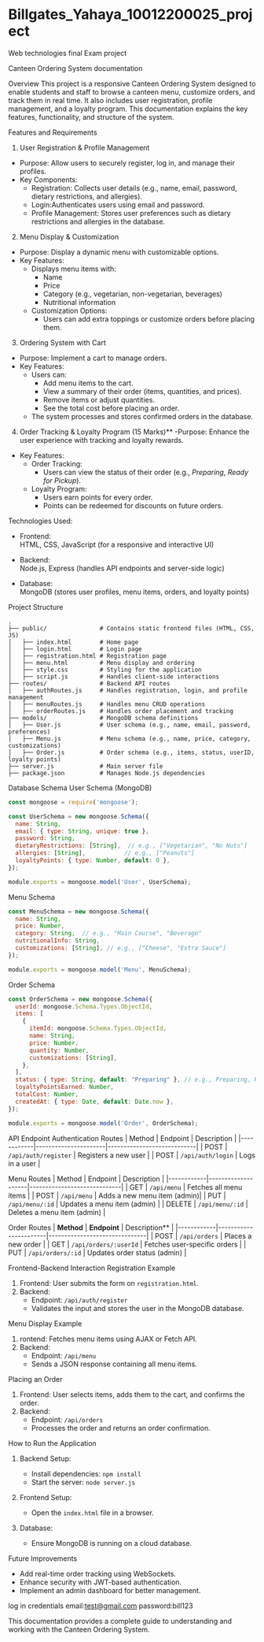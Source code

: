# Billgates_Yahaya_10012200025_project
Web technologies final Exam project

Canteen Ordering System documentation 

Overview
This project is a responsive Canteen Ordering System designed to enable students and staff to browse a canteen menu, customize orders, and track them in real time. It also includes user registration, profile management, and a loyalty program. This documentation explains the key features, functionality, and structure of the system.



Features and Requirements
1. User Registration & Profile Management 
- Purpose: Allow users to securely register, log in, and manage their profiles.
- Key Components:
  - Registration: Collects user details (e.g., name, email, password, dietary restrictions, and allergies).
  - Login:Authenticates users using email and password.
  - Profile Management: Stores user preferences such as dietary restrictions and allergies in the database.



2. Menu Display & Customization 
- Purpose: Display a dynamic menu with customizable options.
- Key Features:
  - Displays menu items with:
    - Name
    - Price
    - Category (e.g., vegetarian, non-vegetarian, beverages)
    - Nutritional information
  - Customization Options:
    - Users can add extra toppings or customize orders before placing them.



3. Ordering System with Cart 
- Purpose: Implement a cart to manage orders.
- Key Features:
  - Users can:
    - Add menu items to the cart.
    - View a summary of their order (items, quantities, and prices).
    - Remove items or adjust quantities.
    - See the total cost before placing an order.
  - The system processes and stores confirmed orders in the database.



4. Order Tracking & Loyalty Program (15 Marks)**
-Purpose: Enhance the user experience with tracking and loyalty rewards.
- Key Features:
  - Order Tracking:
    - Users can view the status of their order (e.g., *Preparing*, *Ready for Pickup*).
  - Loyalty Program:
    - Users earn points for every order.
    - Points can be redeemed for discounts on future orders.


Technologies Used:
- Frontend:  
  HTML, CSS, JavaScript (for a responsive and interactive UI)
  
- Backend:  
  Node.js, Express (handles API endpoints and server-side logic)

- Database:  
  MongoDB (stores user profiles, menu items, orders, and loyalty points)



Project Structure
```plaintext
.
├── public/               # Contains static frontend files (HTML, CSS, JS)
│   ├── index.html        # Home page
│   ├── login.html        # Login page
│   ├── registration.html # Registration page
│   ├── menu.html         # Menu display and ordering
│   ├── style.css         # Styling for the application
│   ├── script.js         # Handles client-side interactions
├── routes/               # Backend API routes
│   ├── authRoutes.js     # Handles registration, login, and profile management
│   ├── menuRoutes.js     # Handles menu CRUD operations
│   ├── orderRoutes.js    # Handles order placement and tracking
├── models/               # MongoDB schema definitions
│   ├── User.js           # User schema (e.g., name, email, password, preferences)
│   ├── Menu.js           # Menu schema (e.g., name, price, category, customizations)
│   ├── Order.js          # Order schema (e.g., items, status, userID, loyalty points)
├── server.js             # Main server file
├── package.json          # Manages Node.js dependencies
```


Database Schema
User Schema (MongoDB)
```javascript
const mongoose = require('mongoose');

const UserSchema = new mongoose.Schema({
  name: String,
  email: { type: String, unique: true },
  password: String,
  dietaryRestrictions: [String],  // e.g., ["Vegetarian", "No Nuts"]
  allergies: [String],           // e.g., ["Peanuts"]
  loyaltyPoints: { type: Number, default: 0 },
});

module.exports = mongoose.model('User', UserSchema);
```

Menu Schema
```javascript
const MenuSchema = new mongoose.Schema({
  name: String,
  price: Number,
  category: String,  // e.g., "Main Course", "Beverage"
  nutritionalInfo: String,
  customizations: [String], // e.g., ["Cheese", "Extra Sauce"]
});

module.exports = mongoose.model('Menu', MenuSchema);
```

Order Schema
```javascript
const OrderSchema = new mongoose.Schema({
  userId: mongoose.Schema.Types.ObjectId,
  items: [
    {
      itemId: mongoose.Schema.Types.ObjectId,
      name: String,
      price: Number,
      quantity: Number,
      customizations: [String],
    },
  ],
  status: { type: String, default: "Preparing" }, // e.g., Preparing, Ready for Pickup
  loyaltyPointsEarned: Number,
  totalCost: Number,
  createdAt: { type: Date, default: Date.now },
});

module.exports = mongoose.model('Order', OrderSchema);
```
API Endpoint
Authentication Routes
| Method | Endpoint        | Description            |
|------------|----------------------|----------------------------|
| POST       | `/api/auth/register` | Registers a new user       |
| POST       | `/api/auth/login`    | Logs in a user             |

Menu Routes
| Method | Endpoint       | Description             |
|------------|--------------------|-----------------------------|
| GET        | `/api/menu`        | Fetches all menu items      |
| POST       | `/api/menu`        | Adds a new menu item (admin)|
| PUT        | `/api/menu/:id`    | Updates a menu item (admin) |
| DELETE     | `/api/menu/:id`    | Deletes a menu item (admin) |

Order Routes
| **Method** | **Endpoint**          | Description**               |
|------------|-----------------------|-------------------------------|
| POST       | `/api/orders`         | Places a new order            |
| GET        | `/api/orders/:userId` | Fetches user-specific orders  |
| PUT        | `/api/orders/:id`     | Updates order status (admin)  |


Frontend-Backend Interaction
Registration Example
1. Frontend: User submits the form on `registration.html`.
2. Backend:
   - Endpoint: `/api/auth/register`
   - Validates the input and stores the user in the MongoDB database.

Menu Display Example
1. rontend: Fetches menu items using AJAX or Fetch API.
2. Backend:
   - Endpoint: `/api/menu`
   - Sends a JSON response containing all menu items.

Placing an Order
1. Frontend: User selects items, adds them to the cart, and confirms the order.
2. Backend:
   - Endpoint: `/api/orders`
   - Processes the order and returns an order confirmation.



How to Run the Application
1. Backend Setup:
   - Install dependencies: `npm install`
   - Start the server: `node server.js`

2. Frontend Setup:
   - Open the `index.html` file in a browser.

3. Database:
   - Ensure MongoDB is running on a cloud database.



Future Improvements
- Add real-time order tracking using WebSockets.
- Enhance security with JWT-based authentication.
- Implement an admin dashboard for better management.

log in credentials
email:test@gmail.com
password:bill123


This documentation provides a complete guide to understanding and working with the Canteen Ordering System.
